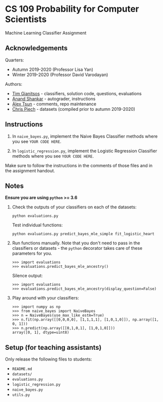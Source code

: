 # CS 109 Probability for Computer Scientists

Machine Learning Classifier Assignment

## Acknowledgements

Quarters:
* Autumn 2019-2020 (Professor Lisa Yan)
* Winter 2019-2020 (Professor David Varodayan)

Authors:
* [Tim Gianitsos](https://github.com/timgianitsos) - classifiers, solution code, questions, evaluations
* [Anand Shankar](https://github.com/anandshankar7) - autograder, instructions
* [Alex Tsun](https://github.com/alextsun) - comments, repo maintenance
* [Chris Piech](https://github.com/chrispiech) - datasets (compiled prior to autumn 2019-2020)

## Instructions

1. In `naive_bayes.py`, implement the Naive Bayes Classifier methods where you see `YOUR CODE HERE`.

1. In `logistic_regression.py`, implement the Logistic Regression Classifier methods where you see `YOUR CODE HERE`.

Make sure to follow the instructions in the comments of those files and in the assignment handout.

## Notes

**Ensure you are using `python` >= 3.6**

1. Check the outputs of your classifiers on each of the datasets:
	```
	python evaluations.py
	```

	Test individual functions:
	```
	python evaluations.py predict_bayes_mle_simple fit_logistic_heart
	```

1. Run functions manually. Note that you don't need to pass in the classifiers or datasets - the `python` decorator takes care of these parameters for you.
	```
	>>> import evaluations
	>>> evaluations.predict_bayes_mle_ancestry()
	```
	Silence output:
	```
	>>> import evaluations
	>>> evaluations.predict_bayes_mle_ancestry(display_question=False)
	```

1. Play around with your classifiers:
	```
	>>> import numpy as np
	>>> from naive_bayes import NaiveBayes
	>>> n = NaiveBayes(use_max_like_estm=True)
	>>> n.fit(np.array([[0,0,0,0], [1,1,1,1], [1,0,1,0]]), np.array([1, 0, 1]))
	>>> n.predict(np.array([[0,1,0,1], [1,0,1,0]]))
	array([0, 1], dtype=uint8)
	```

## Setup (for teaching assistants)

Only release the following files to students:
* `README.md`
* `datasets/`
* `evaluations.py`
* `logistic_regression.py`
* `naive_bayes.py`
* `utils.py`

